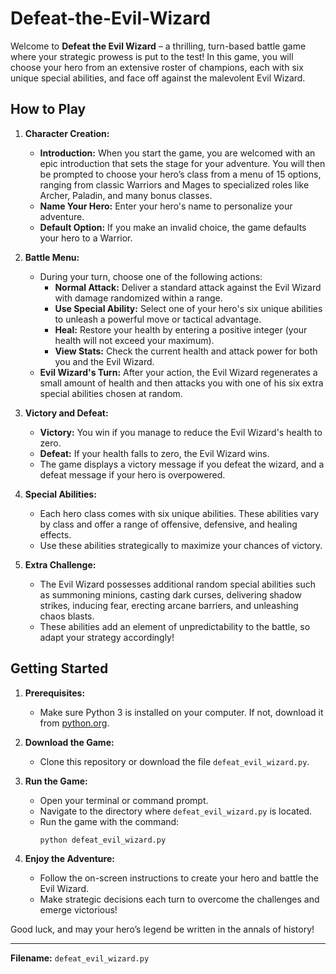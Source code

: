 # Defeat-the-Evil-Wizard

Welcome to **Defeat the Evil Wizard** – a thrilling, turn-based battle game where your strategic prowess is put to the test! In this game, you will choose your hero from an extensive roster of champions, each with six unique special abilities, and face off against the malevolent Evil Wizard.

## How to Play

1. **Character Creation:**
   - **Introduction:** When you start the game, you are welcomed with an epic introduction that sets the stage for your adventure. You will then be prompted to choose your hero’s class from a menu of 15 options, ranging from classic Warriors and Mages to specialized roles like Archer, Paladin, and many bonus classes.
   - **Name Your Hero:** Enter your hero's name to personalize your adventure.
   - **Default Option:** If you make an invalid choice, the game defaults your hero to a Warrior.

2. **Battle Menu:**
   - During your turn, choose one of the following actions:
     - **Normal Attack:** Deliver a standard attack against the Evil Wizard with damage randomized within a range.
     - **Use Special Ability:** Select one of your hero's six unique abilities to unleash a powerful move or tactical advantage.
     - **Heal:** Restore your health by entering a positive integer (your health will not exceed your maximum).
     - **View Stats:** Check the current health and attack power for both you and the Evil Wizard.
   - **Evil Wizard's Turn:** After your action, the Evil Wizard regenerates a small amount of health and then attacks you with one of his six extra special abilities chosen at random.

3. **Victory and Defeat:**
   - **Victory:** You win if you manage to reduce the Evil Wizard's health to zero.
   - **Defeat:** If your health falls to zero, the Evil Wizard wins.
   - The game displays a victory message if you defeat the wizard, and a defeat message if your hero is overpowered.

4. **Special Abilities:**
   - Each hero class comes with six unique abilities. These abilities vary by class and offer a range of offensive, defensive, and healing effects.
   - Use these abilities strategically to maximize your chances of victory.

5. **Extra Challenge:**
   - The Evil Wizard possesses additional random special abilities such as summoning minions, casting dark curses, delivering shadow strikes, inducing fear, erecting arcane barriers, and unleashing chaos blasts.
   - These abilities add an element of unpredictability to the battle, so adapt your strategy accordingly!

## Getting Started

1. **Prerequisites:**  
   - Make sure Python 3 is installed on your computer. If not, download it from [python.org](https://www.python.org/).

2. **Download the Game:**  
   - Clone this repository or download the file `defeat_evil_wizard.py`.

3. **Run the Game:**  
   - Open your terminal or command prompt.
   - Navigate to the directory where `defeat_evil_wizard.py` is located.
   - Run the game with the command:
     ```bash
     python defeat_evil_wizard.py
     ```
4. **Enjoy the Adventure:**  
   - Follow the on-screen instructions to create your hero and battle the Evil Wizard.
   - Make strategic decisions each turn to overcome the challenges and emerge victorious!

Good luck, and may your hero’s legend be written in the annals of history!

---

**Filename:** `defeat_evil_wizard.py`
